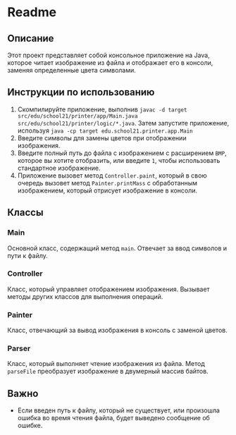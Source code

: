 # Readme

## Описание

Этот проект представляет собой консольное приложение на Java, которое читает изображение из файла и отображает его в консоли, заменяя определенные цвета символами.

## Инструкции по использованию

1. Скомпилируйте приложение, выполнив `javac -d target src/edu/school21/printer/app/Main.java src/edu/school21/printer/logic/*.java`. Затем запустите приложение, используя `java -cp target edu.school21.printer.app.Main`
2. Введите символы для замены цветов при отображении изображения.
3. Введите полный путь до файла с изображением c расширением `BMP`, которое вы хотите отобразить, или введите `1`, чтобы использовать стандартное изображение.
4. Приложение вызовет метод `Controller.paint`, который в свою очередь вызовет метод `Painter.printMass` с обработанным изображением, который отрисует изображение в консоли.

## Классы

### Main

Основной класс, содержащий метод `main`. Отвечает за ввод символов и пути к файлу.

### Controller

Класс, который управляет отображением изображения. Вызывает методы других классов для выполнения операций.

### Painter

Класс, отвечающий за вывод изображения в консоль с заменой цветов.

### Parser

Класс, который выполняет чтение изображения из файла. Метод `parseFile` преобразует изображение в двумерный массив байтов.

## Важно

- Если введен путь к файлу, который не существует, или произошла ошибка во время чтения файла, будет выведено сообщение об ошибке.

